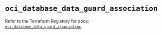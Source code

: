 # `oci_database_data_guard_association`

Refer to the Terraform Registory for docs: [`oci_database_data_guard_association`](https://registry.terraform.io/providers/oracle/oci/6.18.0/docs/resources/database_data_guard_association).
